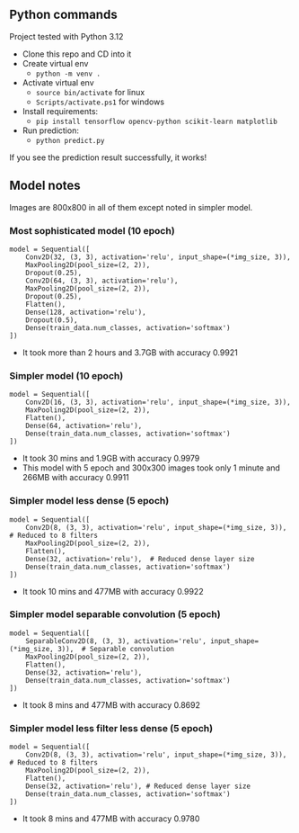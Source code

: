 

## Python commands
Project tested with Python 3.12
* Clone this repo and CD into it
* Create virtual env
  * `python -m venv .`
* Activate virtual env
  * `source bin/activate` for linux
  * `Scripts/activate.ps1` for windows
* Install requirements:
  * `pip install tensorflow opencv-python scikit-learn matplotlib`
* Run prediction:
  * `python predict.py`

If you see the prediction result successfully, it works!


## Model notes
Images are 800x800 in all of them except noted in simpler model.

### Most sophisticated model (10 epoch)
```
model = Sequential([
    Conv2D(32, (3, 3), activation='relu', input_shape=(*img_size, 3)),
    MaxPooling2D(pool_size=(2, 2)),
    Dropout(0.25),
    Conv2D(64, (3, 3), activation='relu'),
    MaxPooling2D(pool_size=(2, 2)),
    Dropout(0.25),
    Flatten(),
    Dense(128, activation='relu'),
    Dropout(0.5),
    Dense(train_data.num_classes, activation='softmax')
])
```
* It took more than 2 hours and 3.7GB with accuracy 0.9921

### Simpler model (10 epoch)
```
model = Sequential([
    Conv2D(16, (3, 3), activation='relu', input_shape=(*img_size, 3)),
    MaxPooling2D(pool_size=(2, 2)),
    Flatten(),
    Dense(64, activation='relu'),
    Dense(train_data.num_classes, activation='softmax')
])
```
* It took 30 mins and 1.9GB with accuracy 0.9979
* This model with 5 epoch and 300x300 images took only 1 minute and 266MB with accuracy 0.9911

### Simpler model less dense (5 epoch)
```
model = Sequential([
    Conv2D(8, (3, 3), activation='relu', input_shape=(*img_size, 3)),  # Reduced to 8 filters
    MaxPooling2D(pool_size=(2, 2)),
    Flatten(),
    Dense(32, activation='relu'),  # Reduced dense layer size
    Dense(train_data.num_classes, activation='softmax')
])
```
* It took 10 mins and 477MB with accuracy 0.9922

### Simpler model separable convolution (5 epoch)
```
model = Sequential([
    SeparableConv2D(8, (3, 3), activation='relu', input_shape=(*img_size, 3)),  # Separable convolution
    MaxPooling2D(pool_size=(2, 2)),
    Flatten(),
    Dense(32, activation='relu'),
    Dense(train_data.num_classes, activation='softmax')
])
```
* It took 8 mins and 477MB with accuracy 0.8692

### Simpler model less filter less dense (5 epoch)
```
model = Sequential([
    Conv2D(8, (3, 3), activation='relu', input_shape=(*img_size, 3)),  # Reduced to 8 filters
    MaxPooling2D(pool_size=(2, 2)),
    Flatten(),
    Dense(32, activation='relu'), # Reduced dense layer size
    Dense(train_data.num_classes, activation='softmax')
])
```
* It took 8 mins and 477MB with accuracy 0.9780
